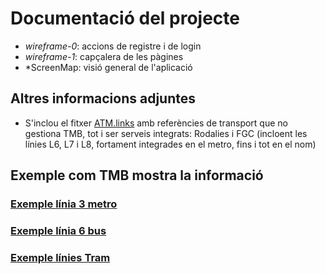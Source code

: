 # Documentació del projecte

- *wireframe-0*: accions de registre i de login
- *wireframe-1*: capçalera de les pàgines
- *ScreenMap: visió general de l'aplicació

## Altres informacions adjuntes
- S'inclou el fitxer [ATM.links](./ATM.links.md) amb referències de transport que no gestiona TMB, tot i ser serveis integrats:
  Rodalies i FGC (incloent les línies L6, L7 i L8, fortament integrades en el metro, fins i tot en el nom)


## Exemple com TMB mostra la informació
### [Exemple línia 3 metro](https://www.tmb.cat/ca/barcelona/metro/-/lineametro/L3)
### [Exemple línia 6 bus](https://www.tmb.cat/ca/barcelona/autobusos/-/lineabus/6)
### [Exemple línies Tram](https://www.tram.cat/ca/linies-i-horaris)
